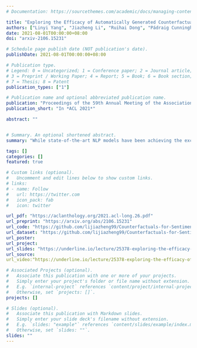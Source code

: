 ```yaml
---
# Documentation: https://sourcethemes.com/academic/docs/managing-content/

title: "Exploring the Efficacy of Automatically Generated Counterfactuals for Sentiment Analysis"
authors: ["Linyi Yang", "Jiazheng Li", "Ruihai Dong", "Pádraig Cunningham", "Barry Smyth", "Yue Zhang"]
date: 2021-08-01T00:00:00+08:00
doi: "arxiv-2106.15231"

# Schedule page publish date (NOT publication's date).
publishDate: 2021-08-01T00:00:00+08:00

# Publication type.
# Legend: 0 = Uncategorized; 1 = Conference paper; 2 = Journal article;
# 3 = Preprint / Working Paper; 4 = Report; 5 = Book; 6 = Book section;
# 7 = Thesis; 8 = Patent
publication_types: ["1"]

# Publication name and optional abbreviated publication name.
publication: "Proceedings of the 59th Annual Meeting of the Association for Computational Linguistics"
publication_short: "In *ACL 2021*"

abstract: ""


# Summary. An optional shortened abstract.
summary: "While state-of-the-art NLP models have been achieving the excellent performance of a wide range of tasks in recent years, important questions are being raised about their robustness and their underlying sensitivity to systematic biases that may exist in their training and test data."

tags: []
categories: []
featured: true

# Custom links (optional).
#   Uncomment and edit lines below to show custom links.
# links:
# - name: Follow
#   url: https://twitter.com
#   icon_pack: fab
#   icon: twitter

url_pdf: "https://aclanthology.org/2021.acl-long.26.pdf"
url_preprint: "https://arxiv.org/abs/2106.15231"
url_code: "https://github.com/lijiazheng99/Counterfactuals-for-Sentiment-Analysis"
url_dataset: "https://github.com/lijiazheng99/Counterfactuals-for-Sentiment-Analysis"
url_poster:
url_project:
url_slides: "https://underline.io/lecture/25378-exploring-the-efficacy-of-automatically-generated-counterfactuals-for-sentiment-analysis"
url_source:
url_video:"https://underline.io/lecture/25378-exploring-the-efficacy-of-automatically-generated-counterfactuals-for-sentiment-analysis"

# Associated Projects (optional).
#   Associate this publication with one or more of your projects.
#   Simply enter your project's folder or file name without extension.
#   E.g. `internal-project` references `content/project/internal-project/index.md`.
#   Otherwise, set `projects: []`.
projects: []

# Slides (optional).
#   Associate this publication with Markdown slides.
#   Simply enter your slide deck's filename without extension.
#   E.g. `slides: "example"` references `content/slides/example/index.md`.
#   Otherwise, set `slides: ""`.
slides: ""
---
```

